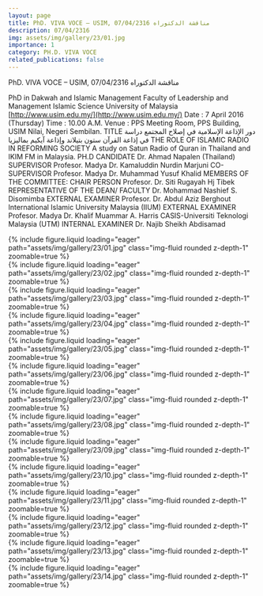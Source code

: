 ```yaml
---
layout: page
title: PhD. VIVA VOCE – USIM, 07/04/2316 مناقشة الدكتوراه
description: 07/04/2316
img: assets/img/gallery/23/01.jpg
importance: 1
category: PH.D. VIVA VOCE
related_publications: false
---
```


<p class="distill-post-title">PhD. VIVA VOCE – USIM, 07/04/2316 مناقشة الدكتوراه</p>

PhD in Dakwah and Islamic Management
Faculty of Leadership and Management 
Islamic Science University of Malaysia
[http://www.usim.edu.my/](http://www.usim.edu.my/)
Date    :    7 April 2016 (Thursday)
Time    :    10.00 A.M.
Venue  :    PPS Meeting Room, PPS Building, USIM Nilai, Negeri Sembilan.
TITLE
دور الإذاعة الإسلامية في إصلاح المجتمع
دراسة في إذاعة القرآن ستون بتيلاند وإذاعة آيكيم بماليزيا
THE ROLE OF ISLAMIC RADIO IN REFORMING SOCIETY
A study on Satun Radio of Quran in Thailand and IKIM FM in Malaysia.
PH.D CANDIDATE
Dr. Ahmad Napalen (Thailand)
SUPERVISOR 
Profesor. Madya Dr. Kamaluddin Nurdin Marjuni
CO- SUPERVISOR
Profesor. Madya Dr. Muhammad Yusuf Khalid
MEMBERS OF THE COMMITTEE:
CHAIR PERSON
Profesor. Dr. Siti Rugayah Hj Tibek
REPRESENTATIVE OF THE DEAN/ FACULTY
Dr. Mohammad Nashief S. Disomimba
EXTERNAL EXAMINER 
Profesor. Dr. Abdul Aziz Berghout
International Islamic University Malaysia (IIUM)
EXTERNAL EXAMINER
Profesor. Madya Dr. Khalif Muammar A. Harris
CASIS-Universiti Teknologi Malaysia (UTM)
INTERNAL EXAMINER
Dr. Najib Sheikh Abdisamad

<div class="row mt-3">
    <div class="col-sm mt-3 mt-md-0">
        {% include figure.liquid loading="eager" path="assets/img/gallery/23/01.jpg" class="img-fluid rounded z-depth-1" zoomable=true %}
    </div>
    <div class="col-sm mt-3 mt-md-0">
        {% include figure.liquid loading="eager" path="assets/img/gallery/23/02.jpg" class="img-fluid rounded z-depth-1" zoomable=true %}
    </div>
    <div class="col-sm mt-3 mt-md-0">
        {% include figure.liquid loading="eager" path="assets/img/gallery/23/03.jpg" class="img-fluid rounded z-depth-1" zoomable=true %}
    </div>
</div>
<div class="row mt-3">
    <div class="col-sm mt-3 mt-md-0">
        {% include figure.liquid loading="eager" path="assets/img/gallery/23/04.jpg" class="img-fluid rounded z-depth-1" zoomable=true %}
    </div>
    <div class="col-sm mt-3 mt-md-0">
        {% include figure.liquid loading="eager" path="assets/img/gallery/23/05.jpg" class="img-fluid rounded z-depth-1" zoomable=true %}
    </div>
    
</div>
<div class="row mt-3">
    <div class="col-sm mt-3 mt-md-0">
        {% include figure.liquid loading="eager" path="assets/img/gallery/23/06.jpg" class="img-fluid rounded z-depth-1" zoomable=true %}
    </div>
    <div class="col-sm mt-3 mt-md-0">
        {% include figure.liquid loading="eager" path="assets/img/gallery/23/07.jpg" class="img-fluid rounded z-depth-1" zoomable=true %}
    </div>
</div>
<div class="row mt-3">
    <div class="col-sm mt-3 mt-md-0">
        {% include figure.liquid loading="eager" path="assets/img/gallery/23/08.jpg" class="img-fluid rounded z-depth-1" zoomable=true %}
    </div>
    <div class="col-sm mt-3 mt-md-0">
        {% include figure.liquid loading="eager" path="assets/img/gallery/23/09.jpg" class="img-fluid rounded z-depth-1" zoomable=true %}
    </div>
</div>
<div class="row mt-3">
    <div class="col-sm mt-3 mt-md-0">
        {% include figure.liquid loading="eager" path="assets/img/gallery/23/10.jpg" class="img-fluid rounded z-depth-1" zoomable=true %}
    </div>
    <div class="col-sm mt-3 mt-md-0">
        {% include figure.liquid loading="eager" path="assets/img/gallery/23/11.jpg" class="img-fluid rounded z-depth-1" zoomable=true %}
    </div>
    <div class="col-sm mt-3 mt-md-0">
        {% include figure.liquid loading="eager" path="assets/img/gallery/23/12.jpg" class="img-fluid rounded z-depth-1" zoomable=true %}
    </div>
</div>
<div class="row mt-3">
    <div class="col-sm mt-3 mt-md-0">
        {% include figure.liquid loading="eager" path="assets/img/gallery/23/13.jpg" class="img-fluid rounded z-depth-1" zoomable=true %}
    </div>
    <div class="col-sm mt-3 mt-md-0">
        {% include figure.liquid loading="eager" path="assets/img/gallery/23/14.jpg" class="img-fluid rounded z-depth-1" zoomable=true %}
    </div>
</div>

